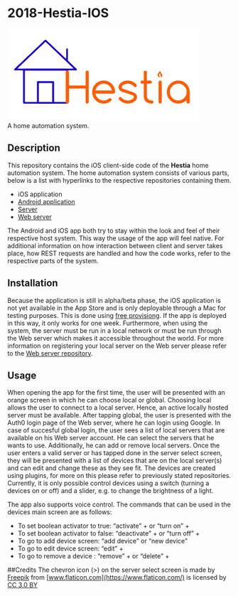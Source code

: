 # 2018-Hestia-IOS
![(Logo here)][logo]  
A home automation system.

## Description
This repository contains the iOS client-side code of the __Hestia__ home automation system. The home automation system consists of various parts, below is a list with hyperlinks to the respective repositories containing them.
- iOS application
- [Android application](https://github.com/RUGSoftEng/2017-Hestia-Client)
- [Server](https://github.com/RUGSoftEng/2017-Hestia-Server)
- [Web server](https://github.com/RUGSoftEng/2018-Hestia-Web)

The Android and iOS app both try to stay within the look and feel of their respective host system. This way the usage of the app will feel native.
For additional information on how interaction between client and server takes place, how REST requests are handled and how the code works, refer to the respective parts of the system.

## Installation
Because the application is still in alpha/beta phase, the iOS application is not yet available in the App Store and is only deployable through a Mac for testing purposes. This is done using [free provisiong](https://docs.microsoft.com/en-us/xamarin/ios/get-started/installation/device-provisioning/free-provisioning). If the app is deployed in this way, it only works for one week. Furthermore, when using the system, the server must be run in a local network or must be run through the Web server which makes it accessible throughout the world. For more information on registering your local server on the Web server please refer to the [Web server repository](https://github.com/RUGSoftEng/2018-Hestia-Web).

## Usage
When opening the app for the first time, the user will be presented with an orange screen in which he can choose local or global. 
Choosing local allows the user to connect to a local server. Hence, an active locally hosted server must be available. After tapping global, the user is presented with the Auth0 login page of the Web server, where he can login using Google. In case of succesful global login, the user sees a list of local servers that are available on his Web server account. He can select the servers that he wants to use. Additionally, he can add or remove local servers.
Once the user enters a valid server or has tapped done in the server select screen, they will be presented with a list of devices that are on the local server(s) and can edit and change these as they see fit. The devices are created using plugins, for more on this please refer to previously stated repositories. Currently, it is only possible control devices using a switch (turning a devices on or off) and a slider, e.g. to change the brightness of a light.

The app also supports voice control. The commands that can be used in the devices main screen are as follows:
- To set boolean activator to true:  “activate” +  <Device name>  or “turn on” + <Device name>
- To set boolean activator to false: “deactivate” +  <Device name>  or “turn off” + <Device name>
- To go to add device screen: “add device” or “new device”
- To go to edit device screen: “edit” + <Device name>
- To go to remove a device : “remove” + <Device name> or “delete” + <Device name>

##Credits
The chevron icon (>) on the server select screen is made by [Freepik](http://www.freepik.com) from [www.flaticon.com](https://www.flaticon.com/) is licensed by [CC 3.0 BY](http://creativecommons.org/licenses/by/3.0/)

[logo]: /docs/images/logo_transparent.png "Hestia logo"